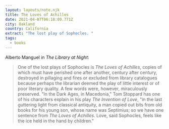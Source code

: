 ```yaml
---
layout: layouts/note.njk
title: The Loves of Achilles
date: 2021-04-07T06:18:09.771Z
city: Oakland
country: California
extract: "The lost play of Sophocles. "
tags:
  - books
---
```


Alberto Manguel in _The Library at Night_:

> One of the lost plays of Sophocles is _The Loves of Achilles_, copies of which must have perished one after another, century after century, destroyed in pillaging and fires or excluded from library catalogues because perhaps the librarian deemed the play of little interest or of poor literary quality. A few words were, however, miraculously preserved. "In the Dark Ages, in Macedonia," Tom Stoppard has one of his characters explain in his play _The Invention of Love_, "in the last guttering light from classical antiquity, a man copied out bits from old books for his young son, whose name was Septimius; so we have one sentence from _The Loves of Achilles_. Love, said Sophocles, feels like the ice held in the hand by children."
